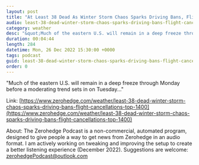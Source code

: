 ```yaml
---
layout: post
title: "At Least 38 Dead As Winter Storm Chaos Sparks Driving Bans, Flight Cancellations Top 1,400"
audio: least-38-dead-winter-storm-chaos-sparks-driving-bans-flight-cancellations-top-1400-0
category: weather
desc: "&quot;Much of the eastern U.S. will remain in a deep freeze through Monday before a moderating trend sets in on Tuesday...&quot;"
duration: 00:04:44
length: 284
datetime: Mon, 26 Dec 2022 15:30:00 +0000
tags: podcast
guid: least-38-dead-winter-storm-chaos-sparks-driving-bans-flight-cancellations-top-1400-0
order: 0
---
```

&quot;Much of the eastern U.S. will remain in a deep freeze through Monday before a moderating trend sets in on Tuesday...&quot;

Link: [https://www.zerohedge.com/weather/least-38-dead-winter-storm-chaos-sparks-driving-bans-flight-cancellations-top-1400](https://www.zerohedge.com/weather/least-38-dead-winter-storm-chaos-sparks-driving-bans-flight-cancellations-top-1400)

About: The Zerohedge Podcast is a non-commercial, automated program, designed to give people a way to get news from Zerohedge in an audio format.  I am actively working on tweaking and improving the setup to create a better listening experience (December 2022).  Suggestions are welcome: [zerohedgePodcast@outlook.com](mailto:zerohedgePodcast@outlook.com)